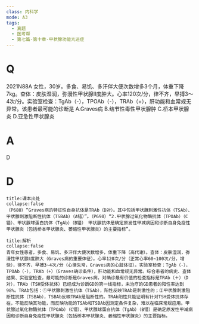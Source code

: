 ```yaml
---
class: 内科学
mode: A3
tags:
  - 真题
  - 医考帮
  - 第七篇-第十章-甲状腺功能亢进症
---
```


# Q
2021N88A 女性，30岁。多食、易饥、多汗伴大便次数增多3个月，体重下降7kg。查体：皮肤湿润，弥漫性甲状腺Ⅱ度肿大。心率120次/分，律不齐，早搏3～4次/分。实验室检查：TgAb（-），TPOAb（-），TRAb（+），肝功能和血常规无异常。该患者最可能的诊断是
A.Graves病
B.结节性毒性甲状腺肿
C.桥本甲状腺炎
D.亚急性甲状腺炎

# A
D
# D
```ad-note
title:课本出处
collapse:false
（P680）“Graves病的特征性自身抗体是TRAb（D对）。其中包括甲状腺刺激性抗体（TSAb）、甲状腺刺激阻断性抗体（TSBAb）（A错）”。（P690）“2.甲状腺过氧化物酶抗体（TPOAb）（C错）、甲状腺球蛋白抗体（TgAb）（B错）　甲状腺抗体是确定原发性甲减病因和诊断自身免疫性甲状腺炎（包括桥本甲状腺炎、萎缩性甲状腺炎）的主要指标”。
```

```ad-summary
title:解析
collapse:false
青年女性患者，多食、易饥、多汗伴大便次数增多，体重下降（高代谢）。查体：皮肤湿润，弥漫性甲状腺Ⅱ度肿大（Graves病的重要体征）。心率120次/分（正常心率60~100次/分，增快），律不齐，早搏3~4次/分（心律失常，Graves病的心脏体征）。实验室检查：TgAb（-），TPOAb（-），TRAb（+）（Graves确诊条件），肝功能和血常规无异常。综合患者的病史、查体结果、实验室检查，最可能的诊断是Graves病，对确诊最有价值的检查指标是TRAb（＋）（D对），TRAb（TSH受体抗体）已经成为诊断GD的第一线指标，未治疗的GD患者的阳性率达到98%。TRAb包括：①甲状腺刺激性抗体（TSAb），阳性反映TRAb是刺激性的；②甲状腺刺激阻断性抗体（TSBAb），TSBAb反映TRAb是阻断性的。TRAb阳性只能证明有针对TSH受体抗体存在，不能反映其功能，而反映功能的TSAb和TSBAb因测定条件复杂，难以在临床常规应用。甲状腺过氧化物酶抗体（TPOAb）（C错）、甲状腺球蛋白抗体（TgAb）（B错）是确定原发性甲减病因和诊断自身免疫性甲状腺炎（包括桥本甲状腺炎、萎缩性甲状腺炎）的主要指标。
```

